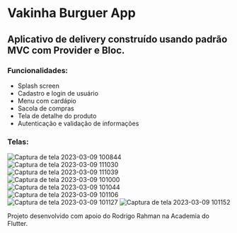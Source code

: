 # Vakinha Burguer App

##  Aplicativo de delivery construído usando padrão MVC com Provider e Bloc.
  
### Funcionalidades: 

 - Splash screen
 - Cadastro e login de usuário
 - Menu com cardápio
 - Sacola de compras
 - Tela de detalhe do produto
 - Autenticação e validação de informações
 
 ### Telas:
![Captura de tela 2023-03-09 100844](https://user-images.githubusercontent.com/115508392/224036478-d4aa1b5d-4759-41a7-a11b-49cbac216c35.png)
![Captura de tela 2023-03-09 111030](https://user-images.githubusercontent.com/115508392/224051133-bfe00782-0fed-4932-a2ac-4f76de995ec2.png)
![Captura de tela 2023-03-09 111039](https://user-images.githubusercontent.com/115508392/224051255-47d10ef6-3d2f-407b-a268-54a811019f02.png)
![Captura de tela 2023-03-09 101000](https://user-images.githubusercontent.com/115508392/224042115-40fb19b0-478a-4478-b8a5-c3ce6be79a65.png)
![Captura de tela 2023-03-09 101044](https://user-images.githubusercontent.com/115508392/224042231-43be0811-5d3c-47a4-bf1a-ec4cc39c119f.png)
![Captura de tela 2023-03-09 101106](https://user-images.githubusercontent.com/115508392/224042277-dede7c17-7a4f-4fde-9be9-439d50fdfba1.png)
![Captura de tela 2023-03-09 101127](https://user-images.githubusercontent.com/115508392/224042346-ce15dd6c-a911-4259-aba5-bd8eca5a546e.png)
![Captura de tela 2023-03-09 101152](https://user-images.githubusercontent.com/115508392/224042705-1683b899-6b4a-4cf0-bfdb-556c37e01d32.png)


Projeto desenvolvido com apoio do Rodrigo Rahman na Academia do Flutter.
